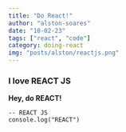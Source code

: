 ```yaml
---
title: "Do React!"
author: "alston-soares"
date: "10-02-23"
tags: ["react", "code"]
category: doing-react
img: "posts/alston/reactjs.png"
---
```


### I love REACT JS

**Hey, do REACT!**

```
-- REACT JS
console.log("REACT")
```